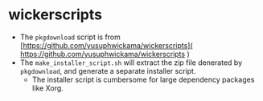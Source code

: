 # wickerscripts

* The ```pkgdownload``` script is from [https://github.com/yusuphwickama/wickerscripts]( https://github.com/yusuphwickama/wickerscripts )
* The ```make_installer_script.sh``` will extract the zip file denerated by ```pkgdownload```, and generate a separate installer script.
    * The installer script is cumbersome for large dependency packages like Xorg.